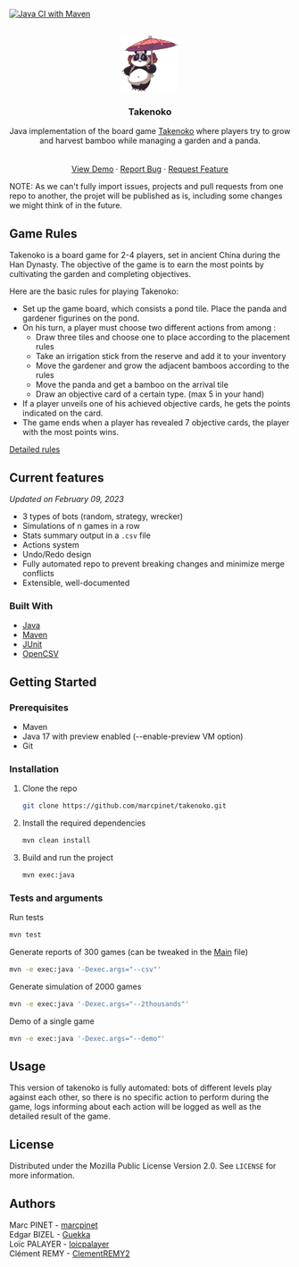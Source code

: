 <!-- PROJECT SHIELDS -->
<!--
*** I'm using markdown "reference style" links for readability.
*** Reference links are enclosed in brackets [ ] instead of parentheses ( ).
*** See the bottom of this document for the declaration of the reference variables
*** for contributors-url, forks-url, etc. This is an optional, concise syntax you may use.
*** https://www.markdownguide.org/basic-syntax/#reference-style-links
[//]: # ([![Contributors][contributors-shield]][contributors-url])
[//]: # ([![Forks][forks-shield]][forks-url])
[//]: # ([![Stargazers][stars-shield]][stars-url])
[//]: # ([![Issues][issues-shield]][issues-url])
[//]: # ([![MIT License][license-shield]][license-url])
[//]: # ([![LinkedIn][linkedin-shield]][linkedin-url]-->

[![Java CI with Maven](https://github.com/marcpinet/takenoko/actions/workflows/autotest.yml/badge.svg)](https://github.com/marcpinet/takenoko/actions)

<!-- PROJECT LOGO -->
<br />
<div align="center">
<a href="https://github.com/marcpinet/takenoko">
<img src="./readme-data/takenoko.png" alt="Logo" width="100" height="100"-->

</a>

<h3 align="center">Takenoko</h3>

  <p align="center">Java implementation of the board game  <a href="https://fr.wikipedia.org/wiki/Takenoko">Takenoko</a> where players try to grow and harvest bamboo while managing a garden and a panda.
    <br />
    <br />
    <br />
    <a href="https://github.com/marcpinet/takenoko">View Demo</a>
    ·
    <a href="https://github.com/marcpinet/takenoko/issues">Report Bug</a>
    ·
    <a href="https://github.com/marcpinet/takenoko/issues">Request Feature</a>
  </p>
</div>

NOTE: As we can't fully import issues, projects and pull requests from one repo to another, the projet will be published as is, including some changes we might think of in the future.

<!-- ABOUT THE PROJECT -->

## Game Rules

Takenoko is a board game for 2-4 players, set in ancient China during the Han Dynasty. The objective of the game is to
earn the most points by cultivating the garden and completing objectives.

Here are the basic rules for playing Takenoko:

- Set up the game board, which consists a pond tile. Place the panda and gardener figurines on the pond.
- On his turn, a player must choose two different actions from among :
  - Draw three tiles and choose one to place according to the placement rules
  - Take an irrigation stick from the reserve and add it to your inventory
  - Move the gardener and grow the adjacent bamboos according to the rules
  - Move the panda and get a bamboo on the arrival tile
  - Draw an objective card of a certain type. (max 5 in your hand)
- If a player unveils one of his achieved objective cards, he gets the points indicated on the card.
- The game ends when a player has revealed 7 objective cards, the player with the most points wins.

<a href="./readme-data/takenoko.pdf">Detailed rules</a>

## Current features

*Updated on February 09, 2023*

* 3 types of bots (random, strategy, wrecker)
* Simulations of n games in a row
* Stats summary output in a `.csv` file
* Actions system
* Undo/Redo design
* Fully automated repo to prevent breaking changes and minimize merge conflicts
* Extensible, well-documented

### Built With

* [Java](https://www.java.com/fr/)
* [Maven](https://maven.apache.org/)
* [JUnit](https://junit.org/junit5/)
* [OpenCSV](https://mvnrepository.com/artifact/com.opencsv/opencsv/)

<!-- GETTING STARTED -->

## Getting Started

### Prerequisites

* Maven
* Java 17 with preview enabled (--enable-preview VM option)
* Git

### Installation

1. Clone the repo

   ```sh
   git clone https://github.com/marcpinet/takenoko.git
   ```
2. Install the required dependencies

   ```sh
   mvn clean install
   ```
3. Build and run the project

   ```sh
   mvn exec:java
   ```

### Tests and arguments

Run tests

```sh
mvn test
```

Generate reports of 300 games (can be tweaked in the [Main](src/main/java/takenoko/main/Main.java) file)

```sh
mvn -e exec:java '-Dexec.args="--csv"'
```

Generate simulation of 2000 games

```sh
mvn -e exec:java '-Dexec.args="--2thousands"'
```

Demo of a single game

```sh
mvn -e exec:java '-Dexec.args="--demo"'
```

<!-- USAGE EXAMPLES -->

## Usage

This version of takenoko is fully automated: bots of different levels play against each other, so there is no specific
action to perform during the game, logs informing about each action will be logged as well as the detailed result of the
game.

<!-- LICENSE -->

## License

Distributed under the Mozilla Public License Version 2.0. See `LICENSE` for more information.

## Authors

Marc PINET - [marcpinet](https://github.com/marcpinet)<br>
Edgar BIZEL - [Guekka](https://github.com/Guekka)<br>
Loïc PALAYER - [loicpalayer](https://github.com/loicpalayer)<br>
Clément REMY - [ClementREMY2](https://github.com/ClementREMY2)<br>

<!-- MARKDOWN LINKS & IMAGES -->
<!-- https://www.markdownguide.org/basic-syntax/#reference-style-links
[contributors-shield]: https://img.shields.io/github/contributors/marcpinet/takenoko.svg?style=for-the-badge
[contributors-url]: https://github.com/marcpinet/takenoko/graphs/contributors
[forks-shield]: https://img.shields.io/github/forks/marcpinet/takenoko.svg?style=for-the-badge
[forks-url]: https://github.com/marcpinet/takenoko/network/members
[stars-shield]: https://img.shields.io/github/stars/marcpinet/takenoko.svg?style=for-the-badge
[stars-url]: https://github.com/marcpinet/takenoko/stargazers
[issues-shield]: https://img.shields.io/github/issues/marcpinet/takenoko.svg?style=for-the-badge
[issues-url]: https://github.com/marcpinet/takenoko/issues
[license-shield]: https://img.shields.io/github/license/marcpinet/takenoko.svg?style=for-the-badge
[license-url]: https://github.com/marcpinet/takenoko/blob/master/LICENSE.txt
[linkedin-shield]: https://img.shields.io/badge/-LinkedIn-black.svg?style=for-the-badge&logo=linkedin&colorB=555
[linkedin-url]: https://linkedin.com/in/linkedin_usern-->
